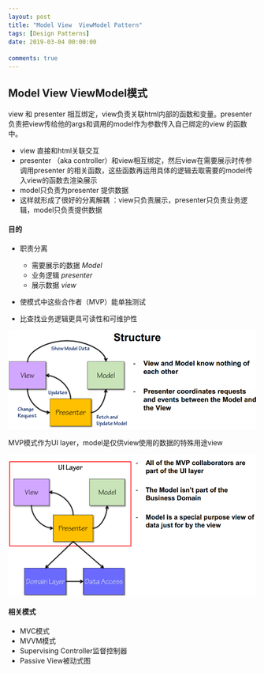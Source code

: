 ```yaml
---
layout: post
title: "Model View  ViewModel Pattern"
tags: [Design Patterns]
date: 2019-03-04 00:00:00

comments: true
---  
```


## Model View  ViewModel模式  

view 和 presenter 相互绑定，view负责关联html内部的函数和变量。presenter 负责把view传给他的args和调用的model作为参数传入自己绑定的view 的函数中。

- view 直接和html关联交互
- presenter （aka controller）和view相互绑定，然后view在需要展示时传参调用presenter 的相关函数，这些函数再运用具体的逻辑去取需要的model传入view的函数去渲染展示
- model只负责为presenter 提供数据
- 这样就形成了很好的分离解耦 ：view只负责展示，presenter只负责业务逻辑，model只负责提供数据

#### 目的  

- 职责分离
  - 需要展示的数据 *Model*
  - 业务逻辑 *presenter*
  - 展示数据 *view*

- 使模式中这些合作者（MVP）能单独测试
- 比查找业务逻辑更具可读性和可维护性

![MVP](/assets/gallery/MVP.png)    

<!--more-->  

MVP模式作为UI layer，model是仅供view使用的数据的特殊用途view

![MVP2](/assets/gallery/MVP2.png)  



#### 相关模式  

- MVC模式
- MVVM模式
- Supervising Controller监督控制器
- Passive View被动式图